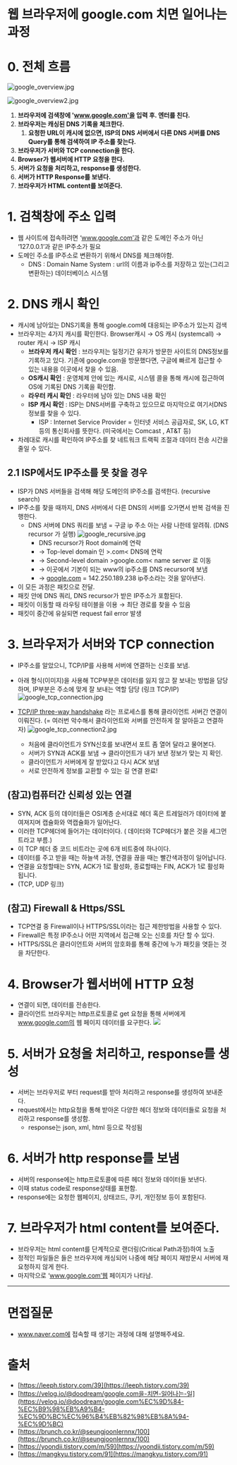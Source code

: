 # 웹 브라우저에 google.com 치면 일어나는 과정

# 0. 전체 흐름

![google_overview.jpg](./image/google_overview.jpg)

![google_overview2.jpg](./image/google_overview2.jpg)

1. **브라우저에 검색창에 'www.google.com'을 입력 후. 엔터를 친다.**
2. **브라우저는 캐싱된 DNS 기록을 체크한다.**
    1. **요청한 URL이 캐시에 없으면, ISP의 DNS 서버에서 다른 DNS 서버를 DNS Query를 통해 검색하여 IP 주소를 찾는다.**
3. **브라우저가 서버와 TCP connection을 한다.**
4. **Browser가 웹서버에 HTTP 요청을 한다.**
5. **서버가 요청을 처리하고, response를 생성한다.**
6. **서버가 HTTP Response를 보낸다.**
7. **브라우저가 HTML content를 보여준다.**

# 1. 검책창에 주소 입력

- 웹 사이트에 접속하려면 ‘www.google.com’과 같은 도메인 주소가 아닌 ‘127.0.0.1’과 같은 IP주소가 필요
- 도메인 주소를 IP주소로 변환하기 위해서 DNS를 체크해야함.
    - DNS : Domain Name System : url의 이름과 ip주소를 저장하고 있는(그리고 변환하는) 데이터베이스 시스템

# 2. DNS 캐시 확인

- 캐시에 남아있는 DNS기록을 통해 google.com에 대응되는 IP주소가 있는지 검색
- 브라우저는 4가지 캐시를 확인한다. Browser캐시 → OS 캐시 (systemcall) → router 캐시 → ISP 캐시
    - **브라우저 캐시 확인** : 브라우저는 일정기간 유저가 방문한 사이트의 DNS정보를 기록하고 있다. 기존에 google.com을 방문했다면, 구글에 빠르게 접근할 수 있는 내용을 이곳에서 찾을 수 있음.
    - **OS캐시 확인** : 운영체제 안에 있는 캐시로, 시스템 콜을 통해 캐시에 접근하여 OS에 기록된 DNS 기록을 확인함.
    - **라우터 캐시 확인** : 라우터에 남아 있는 DNS 내용 확인
    - **ISP 캐시 확인** : ISP는 DNS서버를 구축하고 있으므로 마지막으로 여기서DNS 정보를 찾을 수 있다.
        - ISP : Internet Service Provider = 인터넷 서비스 공급자로, SK, LG, KT등의 통신회사를 뜻한다. (미국에서는 Comcast , AT&T 등)
- 차례대로 캐시를 확인하여 IP주소를 찾 네트워크 트랙픽 조절과 데이터 전송 시간을 줄일 수 있다.

## 2.1 ISP에서도 IP주소를 못 찾을 경우

- ISP가 DNS 서버들을 검색해 해당 도메인의 IP주소를 검색한다. (recursive search)
- IP주소를 찾을 때까지, DNS 서버에서 다른 DNS의 서버를 오가면서 반복 검색을 진행한다.
    - DNS 서버에 DNS 쿼리를 보냄 = 구글 ip 주소 아는 사람 나한테 알려줘. (DNS recursor 가 실행)
    ![google_recursive.jpg](./image/google_recursive.jpg)
        - DNS recursor가 Root domain에 연락
        - → Top-level domain 인 >.com< DNS에 연락
        - → Second-level domain >google.com< name server 로 이동
        - → 이곳에서 기본이 되는 www의 ip주소를 DNS recursor에 보냄
        - → [google.com](http://google.com) = 142.250.189.238 ip주소라는 것을 알아낸다.
- 이 모든 과정은 패킷으로 전달.
- 패킷 안에 DNS 쿼리, DNS recursor가 받은 IP주소가 포함된다.
- 패킷이 이동할 때 라우팅 테이블을 이용 → 최단 경로를 찾을 수 있음
- 패킷이 중간에 유실되면 request fail error 발생

# 3. **브라우저가 서버와 TCP connection**

- IP주소를 알았으니, TCP/IP를 사용해 서버에 연결하는 신호를 보냄.
- 아래 형식(이미지)을 사용해 TCP부분은 데이터를 잃지 않고 잘 보내는 방법을 담당하며, IP부분은 주소에 맞게 잘 보내는 역할 담당 (링크 TCP/IP)
    ![google_tcp_connection.jpg](./image/google_tcp_connection.jpg)

- [TCP/IP three-way handshake](https://github.com/psyStudy/CS_study/blob/main/Network/TCPandUDP.md) 라는 프로세스를 통해 클라이언트 서버간 연결이 이뤄진다. (= 여러번 악수해서 클라이언트와 서버를 안전하게 잘 알아듣고 연결하자)
    ![google_tcp_connection2.jpg](./image/google_tcp_connection2.jpg)
    - 처음에 클라이언트가 SYN신호를 보내면서 포트 좀 열어 달라고 물어본다.
    - 서버가 SYN과 ACK를 보냄 → 클라이언트가 내가 보낸 정보가 맞는 지 확인.
    - 클라이언트가 서버에게 잘 받았다고 다시 ACK 보냄
    - 서로 안전하게 정보를 교환할 수 있는 길 연결 완료!

## (참고)컴퓨터간 신뢰성 있는 연결

- SYN, ACK 등의 데이터들은 OSI계층 순서대로 헤더 혹은 트레일러가 데이터에 붙여져지며 캡슐화와 역캡슐화가 일어난다.
- 이러한 TCP헤더에 들어가는 데이터이다. ( 데이터와 TCP헤더가 붙은 것을 세그먼트라고 부름.)
- 이 TCP 헤더 중 코드 비트라는 곳에 6개 비트중에 하나이다.
- 데이터를 주고 받을 때는 하늘색 과정, 연결을 끊을 때는 빨간색과정이 일어납니다.
- 연결을 요청할때는 SYN, ACK가 1로 활성화, 종료할때는 FIN, ACK가 1로 활성화 됩니다.
- (TCP, UDP 링크)

## (참고) Firewall & Https/SSL

- TCP연결 중 Firewall이나 HTTPS/SSL이라는 접근 제한방법을 사용할 수 있다.
- Firewall은 특정 IP주소나 어떤 지역에서 접근해 오는 신호를 차단 할 수 있다.
- HTTPS/SSL은 클라이언트와 서버의 암호화를 통해 중간에 누가 패킷을 엿듣는 것을 차단한다.

# 4. **Browser가 웹서버에 HTTP 요청**

- 연결이 되면, 데이터를 전송한다.
- 클라이언트 브라우저는 http프로토콜로 get 요청을 통해 서버에게 www.google.com의 웹 페이지 데이터를 요구한다.
![](./image/google_http.jpg)

# 5. **서버가 요청을 처리하고, response를 생성**

- 서버는 브라우저로 부터 request를 받아 처리하고 response를 생성하여 보내준다.
- request에서는 http요청을 통해 받아온 다양한 헤더 정보와 데이터들로 요청을 처리하고 response를 생성함.
    - response는 json, xml, html 등으로 작성됨

# 6. 서버가 http response를 보냄

- 서버의 response에는 http프로토콜에 따른 헤더 정보와 데이터들 보낸다.
- 이때 status code로 response상태를 표현함.
- response에는 요청한 웹페이지, 상태코드, 쿠키, 개인정보 등이 포함된다.

# 7. 브라우저가 html content를 보여준다.

- 브라우저는 html content를 단계적으로 랜더링(Critical Path과정)하여 노출
- 정적인 파일들은 들은 브라우저에 캐싱되어 나중에 해당 페이지 재방문시 서버에 재요청하지 않게 한다.
- 마지막으로 ‘www.google.com’웹 페이지가 나타남.

---

# 면접질문

- www.naver.com에 접속할 때 생기는 과정에 대해 설명해주세요.

# 출처

- [https://leeph.tistory.com/39](https://leeph.tistory.com/39)
- [https://velog.io/@doodream/google.com을-치면-일어나는-일](https://velog.io/@doodream/google.com%EC%9D%84-%EC%B9%98%EB%A9%B4-%EC%9D%BC%EC%96%B4%EB%82%98%EB%8A%94-%EC%9D%BC)
- [https://brunch.co.kr/@seungjoonlernnx/100](https://brunch.co.kr/@seungjoonlernnx/100)
- [https://yoondii.tistory.com/m/59](https://yoondii.tistory.com/m/59)
- [https://mangkyu.tistory.com/91](https://mangkyu.tistory.com/91)